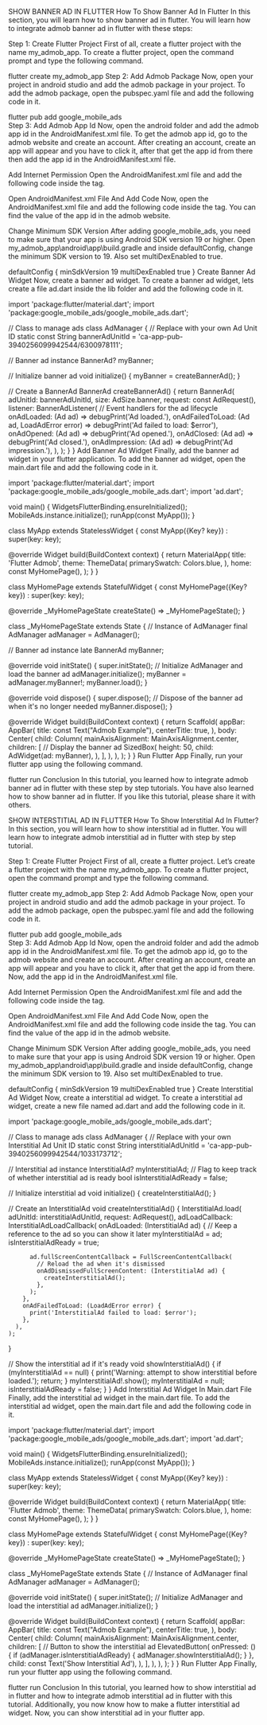 SHOW BANNER AD IN FLUTTER
How To Show Banner Ad In Flutter
In this section, you will learn how to show banner ad in flutter. You will learn how to integrate admob banner ad in flutter with these steps:

Step 1: Create Flutter Project
First of all, create a flutter project with the name my_admob_app. To create a flutter project, open the command prompt and type the following command.

flutter create my_admob_app
Step 2: Add Admob Package
Now, open your project in android studio and add the admob package in your project. To add the admob package, open the pubspec.yaml file and add the following code in it.

flutter pub add google_mobile_ads  
Step 3: Add Admob App Id
Now, open the android folder and add the admob app id in the AndroidManifest.xml file. To get the admob app id, go to the admob website and create an account. After creating an account, create an app will appear and you have to click it, after that get the app id from there then add the app id in the AndroidManifest.xml file.

Add Internet Permission
Open the AndroidManifest.xml file and add the following code inside the tag.

<uses-permission android:name="android.permission.INTERNET"/>
<uses-permission android:name="com.google.android.gms.permission.AD_ID"/>
Open AndroidManifest.xml File And Add Code
Now, open the AndroidManifest.xml file and add the following code inside the tag. You can find the value of the app id in the admob website.

<!-- For Admob. change the value to your own Admob App ID -->
<meta-data
android:name="com.google.android.gms.ads.APPLICATION_ID"
android:value="ca-app-pub-3940256099942544~3347511713"/>
Change Minimum SDK Version
After adding google_mobile_ads, you need to make sure that your app is using Android SDK version 19 or higher. Open my_admob_app\android\app\build.gradle and inside defaultConfig, change the minimum SDK version to 19. Also set multiDexEnabled to true.

defaultConfig {
        minSdkVersion 19
        multiDexEnabled true
     }
Create Banner Ad Widget
Now, create a banner ad widget. To create a banner ad widget, lets create a file ad.dart inside the lib folder and add the following code in it.

import 'package:flutter/material.dart';
import 'package:google_mobile_ads/google_mobile_ads.dart';

// Class to manage ads
class AdManager {
  // Replace with your own Ad Unit ID
  static const String bannerAdUnitId = 'ca-app-pub-3940256099942544/6300978111';

  // Banner ad instance
  BannerAd? myBanner;

  // Initialize banner ad
  void initialize() {
    myBanner = createBannerAd();
  }

  // Create a BannerAd
  BannerAd createBannerAd() {
    return BannerAd(
      adUnitId: bannerAdUnitId,
      size: AdSize.banner,
      request: const AdRequest(),
      listener: BannerAdListener(
        // Event handlers for the ad lifecycle
        onAdLoaded: (Ad ad) => debugPrint('Ad loaded.'),
        onAdFailedToLoad: (Ad ad, LoadAdError error) =>
            debugPrint('Ad failed to load: $error'),
        onAdOpened: (Ad ad) => debugPrint('Ad opened.'),
        onAdClosed: (Ad ad) => debugPrint('Ad closed.'),
        onAdImpression: (Ad ad) => debugPrint('Ad impression.'),
      ),
    );
  }
}
Add Banner Ad Widget
Finally, add the banner ad widget in your flutter application. To add the banner ad widget, open the main.dart file and add the following code in it.

import 'package:flutter/material.dart';
import 'package:google_mobile_ads/google_mobile_ads.dart';
import 'ad.dart';

void main() {
  WidgetsFlutterBinding.ensureInitialized();
  MobileAds.instance.initialize();
  runApp(const MyApp());
}

class MyApp extends StatelessWidget {
  const MyApp({Key? key}) : super(key: key);

  @override
  Widget build(BuildContext context) {
    return MaterialApp(
      title: 'Flutter Admob',
      theme: ThemeData(
        primarySwatch: Colors.blue,
      ),
      home: const MyHomePage(),
    );
  }
}

class MyHomePage extends StatefulWidget {
  const MyHomePage({Key? key}) : super(key: key);

  @override
  _MyHomePageState createState() => _MyHomePageState();
}

class _MyHomePageState extends State<MyHomePage> {
  // Instance of AdManager
  final AdManager adManager = AdManager();

  // Banner ad instance
  late BannerAd myBanner;

  @override
  void initState() {
    super.initState();
    // Initialize AdManager and load the banner ad
    adManager.initialize();
    myBanner = adManager.myBanner!;
    myBanner.load();
  }

  @override
  void dispose() {
    super.dispose();
    // Dispose of the banner ad when it's no longer needed
    myBanner.dispose();
  }

  @override
  Widget build(BuildContext context) {
    return Scaffold(
      appBar: AppBar(
        title: const Text("Admob Example"),
        centerTitle: true,
      ),
      body: Center(
        child: Column(
          mainAxisAlignment: MainAxisAlignment.center,
          children: <Widget>[
            // Display the banner ad
            SizedBox(
              height: 50,
              child: AdWidget(ad: myBanner),
            ),
          ],
        ),
      ),
    );
  }
}
Run Flutter App
Finally, run your flutter app using the following command.

flutter run
Conclusion
In this tutorial, you learned how to integrate admob banner ad in flutter with these step by step tutorials. You have also learned how to show banner ad in flutter. If you like this tutorial, please share it with others.



SHOW INTERSTITIAL AD IN FLUTTER
How To Show Interstitial Ad In Flutter?
In this section, you will learn how to show interstitial ad in flutter. You will learn how to integrate admob interstitial ad in flutter with step by step tutorial.

Step 1: Create Flutter Project
First of all, create a flutter project. Let’s create a flutter project with the name my_admob_app. To create a flutter project, open the command prompt and type the following command.

flutter create my_admob_app
Step 2: Add Admob Package
Now, open your project in android studio and add the admob package in your project. To add the admob package, open the pubspec.yaml file and add the following code in it.

flutter pub add google_mobile_ads  
Step 3: Add Admob App Id
Now, open the android folder and add the admob app id in the AndroidManifest.xml file. To get the admob app id, go to the admob website and create an account. After creating an account, create an app will appear and you have to click it, after that get the app id from there. Now, add the app id in the AndroidManifest.xml file.

Add Internet Permission
Open the AndroidManifest.xml file and add the following code inside the tag.

<uses-permission android:name="android.permission.INTERNET"/>
<uses-permission android:name="com.google.android.gms.permission.AD_ID"/>
Open AndroidManifest.xml File And Add Code
Now, open the AndroidManifest.xml file and add the following code inside the tag. You can find the value of the app id in the admob website.

<!-- For Admob. change the value to your own Admob App ID -->
<meta-data
android:name="com.google.android.gms.ads.APPLICATION_ID"
android:value="ca-app-pub-3940256099942544~3347511713"/>
Change Minimum SDK Version
After adding google_mobile_ads, you need to make sure that your app is using Android SDK version 19 or higher. Open my_admob_app\android\app\build.gradle and inside defaultConfig, change the minimum SDK version to 19. Also set multiDexEnabled to true.

defaultConfig {
        minSdkVersion 19
        multiDexEnabled true
     }
Create Interstitial Ad Widget
Now, create a interstitial ad widget. To create a interstitial ad widget, create a new file named ad.dart and add the following code in it.

import 'package:google_mobile_ads/google_mobile_ads.dart';

// Class to manage ads
class AdManager {
  // Replace with your own Interstitial Ad Unit ID
  static const String interstitialAdUnitId = 'ca-app-pub-3940256099942544/1033173712';

  // Interstitial ad instance
  InterstitialAd? myInterstitialAd;
  // Flag to keep track of whether interstitial ad is ready
  bool isInterstitialAdReady = false;

  // Initialize interstitial ad
  void initialize() {
    createInterstitialAd();
  }

  // Create an InterstitialAd
  void createInterstitialAd() {
    InterstitialAd.load(
      adUnitId: interstitialAdUnitId,
      request: AdRequest(),
      adLoadCallback: InterstitialAdLoadCallback(
        onAdLoaded: (InterstitialAd ad) {
          // Keep a reference to the ad so you can show it later
          myInterstitialAd = ad;
          isInterstitialAdReady = true;

          ad.fullScreenContentCallback = FullScreenContentCallback(
            // Reload the ad when it's dismissed
            onAdDismissedFullScreenContent: (InterstitialAd ad) {
              createInterstitialAd();
            },
          );
        },
        onAdFailedToLoad: (LoadAdError error) {
          print('InterstitialAd failed to load: $error');
        },
      ),
    );
  }

  // Show the interstitial ad if it's ready
  void showInterstitialAd() {
    if (myInterstitialAd == null) {
      print('Warning: attempt to show interstitial before loaded.');
      return;
    }
    myInterstitialAd!.show();
    myInterstitialAd = null;
    isInterstitialAdReady = false;
  }
}
Add Interstitial Ad Widget In Main.dart File
Finally, add the interstitial ad widget in the main.dart file. To add the interstitial ad widget, open the main.dart file and add the following code in it.

import 'package:flutter/material.dart';
import 'package:google_mobile_ads/google_mobile_ads.dart';
import 'ad.dart';

void main() {
  WidgetsFlutterBinding.ensureInitialized();
  MobileAds.instance.initialize();
  runApp(const MyApp());
}

class MyApp extends StatelessWidget {
  const MyApp({Key? key}) : super(key: key);

  @override
  Widget build(BuildContext context) {
    return MaterialApp(
      title: 'Flutter Admob',
      theme: ThemeData(
        primarySwatch: Colors.blue,
      ),
      home: const MyHomePage(),
    );
  }
}

class MyHomePage extends StatefulWidget {
  const MyHomePage({Key? key}) : super(key: key);

  @override
  _MyHomePageState createState() => _MyHomePageState();
}

class _MyHomePageState extends State<MyHomePage> {
  // Instance of AdManager
  final AdManager adManager = AdManager();

  @override
  void initState() {
    super.initState();
    // Initialize AdManager and load the interstitial ad
    adManager.initialize();
  }

  @override
  Widget build(BuildContext context) {
    return Scaffold(
      appBar: AppBar(
        title: const Text("Admob Example"),
        centerTitle: true,
      ),
      body: Center(
        child: Column(
          mainAxisAlignment: MainAxisAlignment.center,
          children: <Widget>[
            // Button to show the interstitial ad
            ElevatedButton(
              onPressed: () {
                if (adManager.isInterstitialAdReady) {
                  adManager.showInterstitialAd();
                }
              },
              child: const Text('Show Interstitial Ad'),
            ),
          ],
        ),
      ),
    );
  }
}
Run Flutter App
Finally, run your flutter app using the following command.

flutter run
Conclusion
In this tutorial, you learned how to show interstitial ad in flutter and how to integrate admob interstitial ad in flutter with this tutorial. Additionally, you now know how to make a flutter interstitial ad widget. Now, you can show interstitial ad in your flutter app.